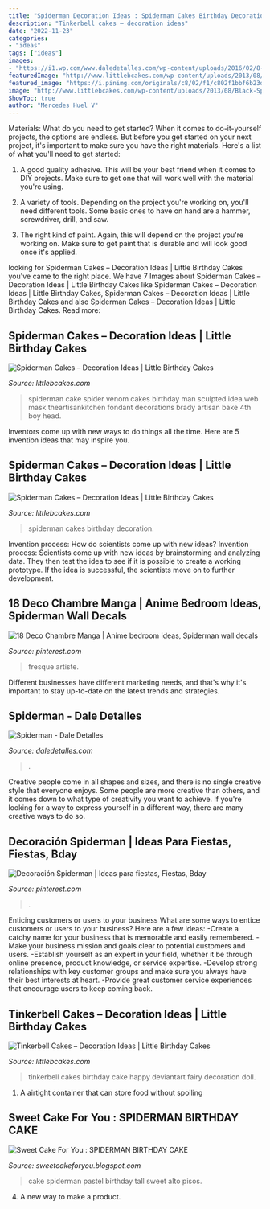 ```yaml
---
title: "Spiderman Decoration Ideas : Spiderman Cakes Birthday Decoration"
description: "Tinkerbell cakes – decoration ideas"
date: "2022-11-23"
categories:
- "ideas"
tags: ["ideas"]
images:
- "https://i1.wp.com/www.daledetalles.com/wp-content/uploads/2016/02/8-32.jpg"
featuredImage: "http://www.littlebcakes.com/wp-content/uploads/2013/08/Black-Spiderman-Cake.jpg"
featured_image: "https://i.pinimg.com/originals/c8/02/f1/c802f1bbf6b23d4fcdf341524fe09fb8.jpg"
image: "http://www.littlebcakes.com/wp-content/uploads/2013/08/Black-Spiderman-Cake.jpg"
ShowToc: true
author: "Mercedes Huel V"
---
```



Materials: What do you need to get started?
When it comes to do-it-yourself projects, the options are endless. But before you get started on your next project, it's important to make sure you have the right materials. Here's a list of what you'll need to get started:
1. A good quality adhesive. This will be your best friend when it comes to DIY projects. Make sure to get one that will work well with the material you're using.

2. A variety of tools. Depending on the project you're working on, you'll need different tools. Some basic ones to have on hand are a hammer, screwdriver, drill, and saw.

3. The right kind of paint. Again, this will depend on the project you're working on. Make sure to get paint that is durable and will look good once it's applied.


	

		
looking for Spiderman Cakes – Decoration Ideas | Little Birthday Cakes you've came to the right place. We have 7 Images about Spiderman Cakes – Decoration Ideas | Little Birthday Cakes like Spiderman Cakes – Decoration Ideas | Little Birthday Cakes, Spiderman Cakes – Decoration Ideas | Little Birthday Cakes and also Spiderman Cakes – Decoration Ideas | Little Birthday Cakes. Read more:
		
    
## Spiderman Cakes – Decoration Ideas | Little Birthday Cakes

<img loading=lazy src="http://www.littlebcakes.com/wp-content/uploads/2013/08/Black-Spiderman-Cake.jpg" onerror="this.onerror=null;this.src='https://tse1.mm.bing.net/th?id=OIP.R_lACbncJGtlykccyU3tDAHaJ4&amp;pid=15.1';" alt="Spiderman Cakes – Decoration Ideas | Little Birthday Cakes">

_Source: littlebcakes.com_

>spiderman cake spider venom cakes birthday man sculpted idea web mask theartisankitchen fondant decorations brady artisan bake 4th boy head. 

	

Inventors come up with new ways to do things all the time. Here are 5 invention ideas that may inspire you.

    
## Spiderman Cakes – Decoration Ideas | Little Birthday Cakes

<img loading=lazy src="http://www.littlebcakes.com/wp-content/uploads/2013/08/Spiderman-Cakes.jpg" onerror="this.onerror=null;this.src='https://tse2.mm.bing.net/th?id=OIP.xyZluaZZ33GVbUX911wOZwHaLa&amp;pid=15.1';" alt="Spiderman Cakes – Decoration Ideas | Little Birthday Cakes">

_Source: littlebcakes.com_

>spiderman cakes birthday decoration. 

	

Invention process: How do scientists come up with new ideas?
Invention process: Scientists come up with new ideas by brainstorming and analyzing data. They then test the idea to see if it is possible to create a working prototype. If the idea is successful, the scientists move on to further development.

    
## 18 Deco Chambre Manga | Anime Bedroom Ideas, Spiderman Wall Decals

<img loading=lazy src="https://i.pinimg.com/736x/16/41/f0/1641f0412f852b18855837687a9be785.jpg" onerror="this.onerror=null;this.src='https://tse1.mm.bing.net/th?id=OIP.eELNgHr2DUGAt6FoaXZFpAHaFj&amp;pid=15.1';" alt="18 Deco Chambre Manga | Anime bedroom ideas, Spiderman wall decals">

_Source: pinterest.com_

>fresque artiste. 

	

Different businesses have different marketing needs, and that's why it's important to stay up-to-date on the latest trends and strategies.

    
## Spiderman - Dale Detalles

<img loading=lazy src="https://i1.wp.com/www.daledetalles.com/wp-content/uploads/2016/02/8-32.jpg" onerror="this.onerror=null;this.src='https://tse1.mm.bing.net/th?id=OIP._9sjNECGg1Pfs3EObpgbfQHaE7&amp;pid=15.1';" alt="Spiderman - Dale Detalles">

_Source: daledetalles.com_

>. 

	

Creative people come in all shapes and sizes, and there is no single creative style that everyone enjoys. Some people are more creative than others, and it comes down to what type of creativity you want to achieve. If you're looking for a way to express yourself in a different way, there are many creative ways to do so.

    
## Decoración Spiderman | Ideas Para Fiestas, Fiestas, Bday

<img loading=lazy src="https://i.pinimg.com/originals/c8/02/f1/c802f1bbf6b23d4fcdf341524fe09fb8.jpg" onerror="this.onerror=null;this.src='https://tse3.mm.bing.net/th?id=OIP.h3dFdIJhg7q2MSH5K-aDtQHaJ4&amp;pid=15.1';" alt="Decoración Spiderman | Ideas para fiestas, Fiestas, Bday">

_Source: pinterest.com_

>. 

	

Enticing customers or users to your business
What are some ways to entice customers or users to your business? Here are a few ideas: 
-Create a catchy name for your business that is memorable and easily remembered.
-Make your business mission and goals clear to potential customers and users. 
-Establish yourself as an expert in your field, whether it be through online presence, product knowledge, or service expertise. 
-Develop strong relationships with key customer groups and make sure you always have their best interests at heart. 
-Provide great customer service experiences that encourage users to keep coming back.

    
## Tinkerbell Cakes – Decoration Ideas | Little Birthday Cakes

<img loading=lazy src="http://www.littlebcakes.com/wp-content/uploads/2013/08/Tinkerbell-Birthday-Cakes.jpg" onerror="this.onerror=null;this.src='https://tse1.mm.bing.net/th?id=OIP.1b-wiC973LgA4OKCRwSmRwHaKZ&amp;pid=15.1';" alt="Tinkerbell Cakes – Decoration Ideas | Little Birthday Cakes">

_Source: littlebcakes.com_

>tinkerbell cakes birthday cake happy deviantart fairy decoration doll. 

	

1. A airtight container that can store food without spoiling 

    
## Sweet Cake For You : SPIDERMAN BIRTHDAY CAKE

<img loading=lazy src="https://2.bp.blogspot.com/_gHcXFkvGGZw/TMUiYkgiHOI/AAAAAAAAABk/Vjyeu7n-geY/s1600/CIMG2360.JPG" onerror="this.onerror=null;this.src='https://tse3.mm.bing.net/th?id=OIP.ql0WKJK7X9x_YQkDV565yAHaJ4&amp;pid=15.1';" alt="Sweet Cake For You : SPIDERMAN BIRTHDAY CAKE">

_Source: sweetcakeforyou.blogspot.com_

>cake spiderman pastel birthday tall sweet alto pisos. 

	

4. A new way to make a product.

